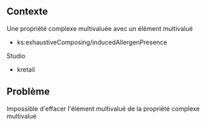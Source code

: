 
## Contexte
Une propriété complexe multivaluée avec un élément multivalué
 * ks:exhaustiveComposing/inducedAllergenPresence

Studio
 * kretail
 
## Problème
Impossible d'effacer l'élément multivalué de la propriété complexe multivalué
